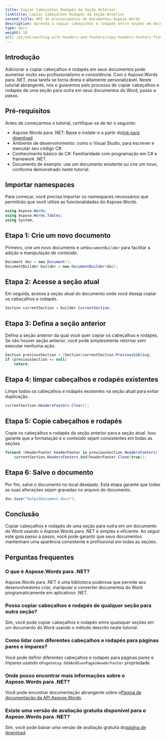 ```yaml
---
title: Copiar Cabeçalhos Rodapés da Seção Anterior
linktitle: Copiar Cabeçalhos Rodapés da Seção Anterior
second_title: API de processamento de documentos Aspose.Words
description: Aprenda a copiar cabeçalhos e rodapés entre seções em documentos do Word usando Aspose.Words para .NET. Este guia detalhado garante consistência e profissionalismo.
type: docs
weight: 10
url: /pt/net/working-with-headers-and-footers/copy-headers-footers-from-previous-section/
---
```

## Introdução

Adicionar e copiar cabeçalhos e rodapés em seus documentos pode aumentar muito seu profissionalismo e consistência. Com o Aspose.Words para .NET, essa tarefa se torna direta e altamente personalizável. Neste tutorial abrangente, nós o guiaremos pelo processo de copiar cabeçalhos e rodapés de uma seção para outra em seus documentos do Word, passo a passo.

## Pré-requisitos

Antes de começarmos o tutorial, certifique-se de ter o seguinte:

-  Aspose.Words para .NET: Baixe e instale-o a partir do[link para download](https://releases.aspose.com/words/net/).
- Ambiente de desenvolvimento: como o Visual Studio, para escrever e executar seu código C#.
- Conhecimento básico de C#: Familiaridade com programação em C# e framework .NET.
- Documento de exemplo: use um documento existente ou crie um novo, conforme demonstrado neste tutorial.

## Importar namespaces

Para começar, você precisa importar os namespaces necessários que permitirão que você utilize as funcionalidades do Aspose.Words.

```csharp
using Aspose.Words;
using Aspose.Words.Tables;
using System;
```

## Etapa 1: Crie um novo documento

 Primeiro, crie um novo documento e um`DocumentBuilder` para facilitar a adição e manipulação de conteúdo.

```csharp
Document doc = new Document();
DocumentBuilder builder = new DocumentBuilder(doc);
```

## Etapa 2: Acesse a seção atual

Em seguida, acesse a seção atual do documento onde você deseja copiar os cabeçalhos e rodapés.

```csharp
Section currentSection = builder.CurrentSection;
```

## Etapa 3: Defina a seção anterior

Defina a seção anterior da qual você quer copiar os cabeçalhos e rodapés. Se não houver seção anterior, você pode simplesmente retornar sem executar nenhuma ação.

```csharp
Section previousSection = (Section)currentSection.PreviousSibling;
if (previousSection == null)
    return;
```

## Etapa 4: limpar cabeçalhos e rodapés existentes

Limpe todos os cabeçalhos e rodapés existentes na seção atual para evitar duplicação.

```csharp
currentSection.HeadersFooters.Clear();
```

## Etapa 5: Copie cabeçalhos e rodapés

Copie os cabeçalhos e rodapés da seção anterior para a seção atual. Isso garante que a formatação e o conteúdo sejam consistentes em todas as seções.

```csharp
foreach (HeaderFooter headerFooter in previousSection.HeadersFooters)
    currentSection.HeadersFooters.Add(headerFooter.Clone(true));
```

## Etapa 6: Salve o documento

Por fim, salve o documento no local desejado. Esta etapa garante que todas as suas alterações sejam gravadas no arquivo do documento.

```csharp
doc.Save("OutputDocument.docx");
```

## Conclusão

Copiar cabeçalhos e rodapés de uma seção para outra em um documento do Word usando o Aspose.Words para .NET é simples e eficiente. Ao seguir este guia passo a passo, você pode garantir que seus documentos mantenham uma aparência consistente e profissional em todas as seções.

## Perguntas frequentes

### O que é Aspose.Words para .NET?

Aspose.Words para .NET é uma biblioteca poderosa que permite aos desenvolvedores criar, manipular e converter documentos do Word programaticamente em aplicativos .NET.

### Posso copiar cabeçalhos e rodapés de qualquer seção para outra seção?

Sim, você pode copiar cabeçalhos e rodapés entre quaisquer seções em um documento do Word usando o método descrito neste tutorial.

### Como lidar com diferentes cabeçalhos e rodapés para páginas pares e ímpares?

 Você pode definir diferentes cabeçalhos e rodapés para páginas pares e ímpares usando o`PageSetup.OddAndEvenPagesHeaderFooter` propriedade.

### Onde posso encontrar mais informações sobre o Aspose.Words para .NET?

 Você pode encontrar documentação abrangente sobre o[Página de documentação da API Aspose.Words](https://reference.aspose.com/words/net/).

### Existe uma versão de avaliação gratuita disponível para o Aspose.Words para .NET?

 Sim, você pode baixar uma versão de avaliação gratuita do[página de download](https://releases.aspose.com/).